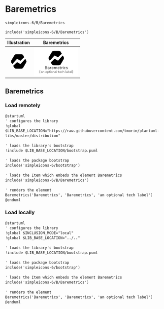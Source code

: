 # Baremetrics


```text
simpleicons-6/B/Baremetrics
```

```text
include('simpleicons-6/B/Baremetrics')
```



| Illustration | Baremetrics |
| :---: | :---: |
| ![illustration for Illustration](../../simpleicons-6/B/Baremetrics.png) | ![illustration for Baremetrics](../../simpleicons-6/B/Baremetrics.Local.png) |




## Baremetrics

### Load remotely
```plantuml
@startuml
' configures the library
!global $LIB_BASE_LOCATION="https://raw.githubusercontent.com/tmorin/plantuml-libs/master/distribution"

' loads the library's bootstrap
!include $LIB_BASE_LOCATION/bootstrap.puml

' loads the package bootstrap
include('simpleicons-6/bootstrap')

' loads the Item which embeds the element Baremetrics
include('simpleicons-6/B/Baremetrics')

' renders the element
Baremetrics('Baremetrics', 'Baremetrics', 'an optional tech label')
@enduml
```

### Load locally
```plantuml
@startuml
' configures the library
!global $INCLUSION_MODE="local"
!global $LIB_BASE_LOCATION="../.."

' loads the library's bootstrap
!include $LIB_BASE_LOCATION/bootstrap.puml

' loads the package bootstrap
include('simpleicons-6/bootstrap')

' loads the Item which embeds the element Baremetrics
include('simpleicons-6/B/Baremetrics')

' renders the element
Baremetrics('Baremetrics', 'Baremetrics', 'an optional tech label')
@enduml
```


